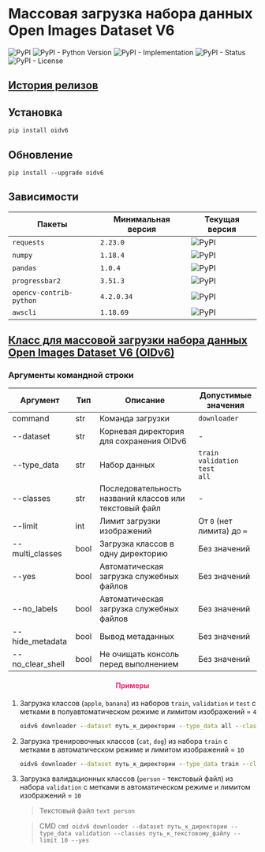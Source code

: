 # Массовая загрузка набора данных Open Images Dataset V6

![PyPI](https://img.shields.io/pypi/v/oidv6)
![PyPI - Python Version](https://img.shields.io/pypi/pyversions/oidv6)
![PyPI - Implementation](https://img.shields.io/pypi/implementation/oidv6)
![PyPI - Status](https://img.shields.io/pypi/status/oidv6)
![PyPI - License](https://img.shields.io/pypi/l/oidv6)

## [История релизов](https://github.com/DmitryRyumin/OIDv6/blob/master/NOTES.md)

## Установка

```shell script
pip install oidv6
```

## Обновление

```shell script
pip install --upgrade oidv6
```

## Зависимости

| Пакеты | Минимальная версия | Текущая версия |
| ------ | ------------------ | -------------- |
`requests` | `2.23.0` | ![PyPI](https://img.shields.io/pypi/v/requests) |
`numpy` | `1.18.4` | ![PyPI](https://img.shields.io/pypi/v/numpy) |
`pandas` | `1.0.4` | ![PyPI](https://img.shields.io/pypi/v/pandas) |
`progressbar2` | `3.51.3` | ![PyPI](https://img.shields.io/pypi/v/progressbar2) |
`opencv-contrib-python` | `4.2.0.34` | ![PyPI](https://img.shields.io/pypi/v/opencv-contrib-python) |
`awscli` | `1.18.69` | ![PyPI](https://img.shields.io/pypi/v/awscli) |

## [Класс для массовой загрузки набора данных Open Images Dataset V6 (OIDv6)](https://github.com/DmitryRyumin/OIDv6/blob/master/oidv6/OIDv6.py)

### Аргументы командной строки

| Аргумент | Тип | Описание | Допустимые значения |
| -------------------------- | ---  | -------- | ------------------- |
| command | str | Команда загрузки | `downloader` |
| --dataset | str | Корневая директория для сохранения OIDv6 | - |
| --type_data | str | Набор данных | `train`<br>`validation`<br>`test`<br>`all` |
| --classes | str | Последовательность названий классов или текстовый файл | - |
| --limit | int | Лимит загрузки изображений | От `0` (нет лимита) до `∞` |
| --multi_classes | bool | Загрузка классов в одну директорию | Без значений |
| --yes | bool | Автоматическая загрузка служебных файлов | Без значений |
| --no_labels | bool | Автоматическая загрузка служебных файлов | Без значений |
| --hide_metadata | bool | Вывод метаданных | Без значений |
| --no_clear_shell | bool | Не очищать консоль перед выполнением | Без значений |

<h4 align="center"><span style="color:#EC256F;">Примеры</span></h4>

1. Загрузка классов (`apple`, `banana`) из наборов `train`, `validation` и `test` с метками в полуавтоматическом режиме и лимитом изображений = `4`

    ```cmd
    oidv6 downloader --dataset путь_к_директории --type_data all --classes apple banana --limit 4
    ```

2. Загрузка тренировочных классов (`cat`, `dog`) из набора `train` с метками в автоматическом режиме и лимитом изображений = `10`

    ```cmd
    oidv6 downloader --dataset путь_к_директории --type_data train --classes Cat dOg --limit 10 --yes
    ```
   
3. Загрузка валидационных классов (`person` - текстовый файл) из набора `validation` с метками в автоматическом режиме и лимитом изображений = `10`

    > Текстовый файл
        ```text
       person
        ```

    > CMD
        ```cmd
        oidv6 downloader --dataset путь_к_директории --type_data validation --classes путь_к_текстовому_файлу --limit 10 --yes
        ```